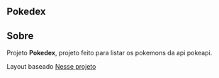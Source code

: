 ## Pokedex


##  Sobre

Projeto **Pokedex**, projeto feito para listar os pokemons da api pokeapi.

Layout baseado [Nesse projeto](https://www.figma.com/file/THLxZSlOoUYMZrjFg0Kl1M/Pok%C3%A9dex?type=design&node-id=0-1&t=U9jcjoHcNDMfXwnn-0)
